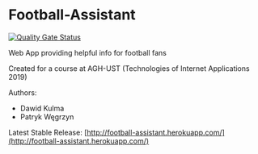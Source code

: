 # Football-Assistant
[![Quality Gate Status](https://sonarcloud.io/api/project_badges/measure?project=a196d6d67bebbf84397ad0fcc2c6bc26c622ec31&metric=alert_status)](https://sonarcloud.io/dashboard?id=a196d6d67bebbf84397ad0fcc2c6bc26c622ec31)


Web App providing helpful info for football fans

Created for a course at AGH-UST (Technologies of Internet Applications 2019)

Authors:
- Dawid Kulma
- Patryk Węgrzyn

Latest Stable Release: [http://football-assistant.herokuapp.com/](http://football-assistant.herokuapp.com/)
